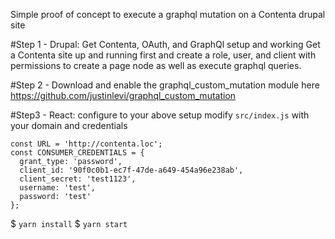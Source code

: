 Simple proof of concept to execute a graphql mutation on a Contenta drupal site

#Step 1 - Drupal: Get Contenta, OAuth, and GraphQl setup and working
Get a Contenta site up and running first and create a role, user, and client with permissions to create a page node as well as execute graphql queries. 

#Step 2 - Download and enable the graphql_custom_mutation module here
https://github.com/justinlevi/graphql_custom_mutation


#Step3 - React: configure to your above setup
modify `src/index.js` with your domain and credentials

```
const URL = 'http://contenta.loc';
const CONSUMER_CREDENTIALS = {
  grant_type: 'password',
  client_id: '90f0c0b1-ec7f-47de-a649-454a96e238ab',
  client_secret: 'test1123',
  username: 'test',
  password: 'test'
};
```

$ `yarn install`
$ `yarn start`